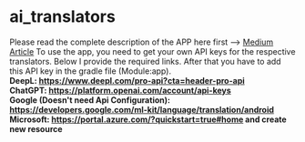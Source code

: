 # ai_translators
 Please read the complete description of the APP here first --> [Medium Article](https://medium.com/arconsis/comparing-different-ais-regarding-translation-in-an-android-application-efc80853608f)
 To use the app, you need to get your own API keys for the respective translators. Below I provide the required links. After that you have to add this API key in the gradle file (Module:app).<br>
  **DeepL: https://www.deepl.com/pro-api?cta=header-pro-api <br>**
  **ChatGPT: https://platform.openai.com/account/api-keys <br>**
  **Google (Doesn't need Api Configuration): https://developers.google.com/ml-kit/language/translation/android <br>**
  **Microsoft: https://portal.azure.com/?quickstart=true#home and create new resource <br>**

